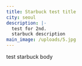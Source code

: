```yaml
---
title: Starbuck test title
city: seoul
description: |-
  test for 2nd. 
  starbuck description
main_image: /uploads/5.jpg
---
```

test starbuck body